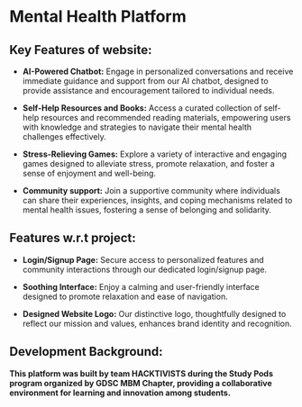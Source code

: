 # Mental Health Platform

## Key Features of website:

- **AI-Powered Chatbot:** Engage in personalized conversations and receive immediate guidance and support from our AI chatbot, designed to provide assistance and encouragement tailored to individual needs.

- **Self-Help Resources and Books:** Access a curated collection of self-help resources and recommended reading materials, empowering users with knowledge and strategies to navigate their mental health challenges effectively.

- **Stress-Relieving Games:** Explore a variety of interactive and engaging games designed to alleviate stress, promote relaxation, and foster a sense of enjoyment and well-being.

- **Community support:** Join a supportive community where individuals can share their experiences, insights, and coping mechanisms related to mental health issues, fostering a sense of belonging and solidarity.

## Features w.r.t project:

- **Login/Signup Page:** Secure access to personalized features and community interactions through our dedicated login/signup page.

- **Soothing Interface:** Enjoy a calming and user-friendly interface designed to promote relaxation and ease of navigation.

- **Designed Website Logo:** Our distinctive logo, thoughtfully designed to reflect our mission and values, enhances brand identity and recognition.

## Development Background:

<b>This platform was built by team HACKTIVISTS during the Study Pods program organized by GDSC MBM Chapter, providing a collaborative environment for learning and innovation among students. </b>
